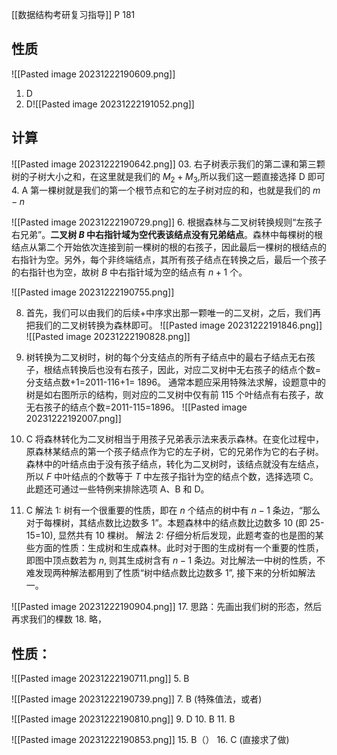 [[数据结构考研复习指导]] P 181
## 性质
![[Pasted image 20231222190609.png]]
1. D
2. D![[Pasted image 20231222191052.png]]

## 计算
![[Pasted image 20231222190642.png]]
03. 右子树表示我们的第二课和第三颗树的子树大小之和，在这里就是我们的 $M_{2}+M_{3}$,所以我们这一题直接选择 D 即可
4. A 第一棵树就是我们的第一个根节点和它的左子树对应的和，也就是我们的 $m-n$

![[Pasted image 20231222190729.png]]
6. 根据森林与二叉树转换规则“左孩子右兄弟”。**二叉树 $B$ 中右指针域为空代表该结点没有兄弟结点**。森林中每棵树的根结点从第二个开始依次连接到前一棵树的根的右孩子，因此最后一棵树的根结点的右指针为空。另外，每个非终端结点，其所有孩子结点在转换之后，最后一个孩子的右指针也为空，故树 $B$ 中右指针域为空的结点有 $n+1$ 个。


![[Pasted image 20231222190755.png]]

08. 首先，我们可以由我们的后续+中序求出那一颗唯一的二叉树，之后，我们再把我们的二叉树转换为森林即可。
![[Pasted image 20231222191846.png]]
![[Pasted image 20231222190828.png]]

12. 树转换为二叉树时，树的每个分支结点的所有子结点中的最右子结点无右孩子，根结点转换后也没有右孩子，因此，对应二叉树中无右孩子的结点个数=分支结点数+1=2011-116+1= 1896。
通常本题应采用特殊法求解，设题意中的树是如右图所示的结构，则对应的二叉树中仅有前 115 个叶结点有右孩子，故无右孩子的结点个数=2011-115=1896。
![[Pasted image 20231222192007.png]]
13. C 将森林转化为二叉树相当于用孩子兄弟表示法来表示森林。在变化过程中，原森林某结点的第一个孩子结点作为它的左子树，它的兄弟作为它的右子树。森林中的叶结点由于没有孩子结点，转化为二叉树时，该结点就没有左结点，所以 $F$ 中叶结点的个数等于 $T$ 中左孩子指针为空的结点个数，选择选项 C。此题还可通过一些特例来排除选项 A、B 和 D。
14. C 解法 1: 树有一个很重要的性质，即在 $n$ 个结点的树中有 $n-1$ 条边，“那么对于每棵树，其结点数比边数多 1”。本题森林中的结点数比边数多 10 (即 25-15=10), 显然共有 10 棵树。
解法 2: 仔细分析后发现，此题考查的也是图的某些方面的性质：生成树和生成森林。此时对于图的生成树有一个重要的性质，即图中顶点数若为 $n$, 则其生成树含有 $n-1$ 条边。对比解法一中树的性质，不难发现两种解法都用到了性质“树中结点数比边数多 1”, 接下来的分析如解法一。

![[Pasted image 20231222190904.png]]
17. 思路：先画出我们树的形态，然后再求我们的棵数
18. 略，
## 性质：

![[Pasted image 20231222190711.png]]
5. B

![[Pasted image 20231222190739.png]]
7. B (特殊值法，或者)

![[Pasted image 20231222190810.png]]
9. D
10. B
11. B

![[Pasted image 20231222190853.png]]
15. B（）
16. C (直接求了做)